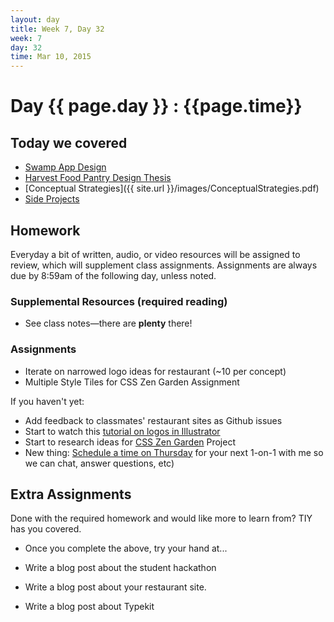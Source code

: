 ```yaml
---
layout: day
title: Week 7, Day 32
week: 7
day: 32
time: Mar 10, 2015
---
```


# Day {{ page.day }} : {{page.time}}


## Today we covered

* [Swamp App Design](https://medium.com/@mrdavenport/swarm-branding-and-visual-design-afb11c949526)
* [Harvest Food Pantry Design Thesis](https://digital.library.txstate.edu/handle/10877/2508)
* [Conceptual Strategies]({{ site.url }}/images/ConceptualStrategies.pdf)
* [Side Projects](http://www.swiss-miss.com/2011/03/personal-side-projects.html)






## Homework
Everyday a bit of written, audio, or video resources will be assigned to review, which will supplement class assignments. Assignments are always due by 8:59am of the following day, unless noted.

### Supplemental Resources (required reading)
* See class notes—there are **plenty** there!



### Assignments


* Iterate on narrowed logo ideas for restaurant (~10 per concept)
* Multiple Style Tiles for CSS Zen Garden Assignment

If you haven't yet:
* Add feedback to classmates' restaurant sites as Github issues
* Start to watch this [tutorial on logos in Illustrator](https://helpx.adobe.com/illustrator/how-to/design-logo.html?set=illustrator--get-started--ready-to-use)
* Start to research ideas for [CSS Zen Garden](http://www.csszengarden.com/) Project
* New thing: [Schedule a time on Thursday](https://calendly.com/samkap/office-hours/03-09-2015) for your next 1-on-1 with me so we can chat, answer questions, etc)


## Extra Assignments
Done with the required homework and would like more to learn from? TIY has you covered.

* Once you complete the above, try your hand at...

* Write a blog post about the student hackathon
* Write a blog post about your restaurant site.
* Write a blog post about Typekit
